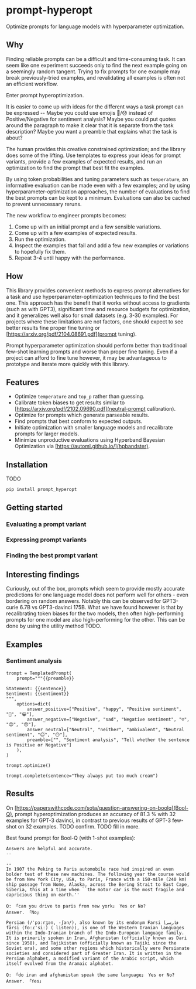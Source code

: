 # prompt-hyperopt

Optimize prompts for language models with hyperparameter optimization.

## Why

Finding reliable prompts can be a difficult and time-consuming task. It can seem like one experiment succeeds only to find the next example going on a seemingly random tangent. Trying to fix prompts for one example may break previously-tried examples, and revalidating all examples is often not an efficient workflow.

Enter prompt hyperoptimization.

It is easier to come up with ideas for the different ways a task prompt can be expressed -- Maybe you could use emojis 🙂/😞 instead of Positive/Negative for sentiment analysis? Maybe you could put quotes around the paragraph to make it clear that it is separate from the task description? Maybe you want a preamble that explains what the task is about?

The human provides this creative constrained optimization; and the library does some of the lifting. Use templates to express your ideas for prompt variants, provide a few examples of expected results, and run an optimization to find the prompt that best fit the examples.

By using token probabilities and tuning parameters such as `temperature`, an informative evaluation can be made even with a few examples; and by using hyperparameter-optimization approaches, the number of evaluations to find the best prompts can be kept to a minimum. Evaluations can also be cached to prevent unnecessary reruns.

The new workflow to engineer prompts becomes:
1. Come up with an initial prompt and a few sensible variations.
2. Come up with a few examples of expected results.
3. Run the optimization.
4. Inspect the examples that fail and add a few new examples or variations to hopefully fix them.
5. Repeat 3-4 until happy with the performance.

## How

This library provides convenient methods to express prompt alternatives for a task and use hyperparameter-optimization techniques to find the best one. This approach has the benefit that it works without access to gradients (such as with GPT3), significant time and resource budgets for optimization, and it generalizes well also for small datasets (e.g. 3-30 examples). For projects where these limitations are not factors, one should expect to see better results fine proper fine tuning or [https://arxiv.org/pdf/2104.08691.pdf](prompt tuning).

Prompt hyperparameter optimization should perform better than traditinoal few-shot learning prompts and worse than proper fine tuning. Even if a project can afford to fine tune however, it may be advantageous to prototype and iterate more quickly with this library.

## Features

* Optimize `temperature` and `top_p` rather than guessing.
* Calibrate token biases to get results similar to [https://arxiv.org/pdf/2102.09690.pdf](neutral-prompt calibration).
* Optimize for prompts which generate parseable results.
* Find prompts that best conform to expected outputs.
* Initiate optimization with smaller language models and recalibrate prompts for larger models.
* Minimize unproductive evaluations using Hyperband Bayesian Optimization via [https://automl.github.io/](hpbandster).

## Installation

TODO

```
pip install prompt_hyperopt
```

## Getting started

### Evaluating a prompt variant



### Expressing prompt variants


### Finding the best prompt variant

## Interesting findings

Curiously, out of the box, prompts which seem to provide mostly accurate predictions for one language model does not perform well for others - even bordering on random answers. Notably this can be observed for GPT3-curie 6.7B vs GPT3-davinci 175B. What we have found however is that by recalibrating token biases for the two models, then often high-performing prompts for one model are also high-performing for the other. This can be done by using the utility method TODO.

## Examples

### Sentiment analysis

```
trompt = TemplatedPrompt(
    prompt="""{{preamble}}

Statement: {{sentence}}
Sentiment: {{sentiment}}
""",
    options=dict(
        answer_positive=["Positive", "happy", "Positive sentiment", "🙂", "😀"],
        answer_negative=["Negative", "sad", "Negative sentiment", "☹", "😡", "😞"],
        answer_neutral=["Neutral", "neither", "ambivalent", "Neutral sentiment", "😐", "😶"],
        preamble=["", "Sentiment analysis", "Tell whether the sentence is Positive or Negative"]
    ),
)

trompt.optimize()

trompt.complete(sentence="They always put too much cream")
```

## Results

On [https://paperswithcode.com/sota/question-answering-on-boolq](Bool-Q), prompt hyperoptimization produces an accuracy of 81.3 % with 32 examples for GPT-3 davinci, in contrast to previous results of GPT-3 few-shot on 32 examples. TODO confirm. TODO fill in more.

Best found prompt for Bool-Q (with 1-shot examples):

```
Answers are helpful and accurate.
--

--
In 1907 the Peking to Paris automobile race had inspired an even bolder test of these new machines. The following year the course would be from New York City, USA, to Paris, France with a 150-mile (240 km) ship passage from Nome, Alaska, across the Bering Strait to East Cape, Siberia, this at a time when ``the motor car is the most fragile and capricious thing on earth.''

Q: 「can you drive to paris from new york」 Yes or No?
Answer. 「No」

Persian (/ˈpɜːrʒən, -ʃən/), also known by its endonym Farsi (فارسی fārsi (fɒːɾˈsiː) ( listen)), is one of the Western Iranian languages within the Indo-Iranian branch of the Indo-European language family. It is primarily spoken in Iran, Afghanistan (officially known as Dari since 1958), and Tajikistan (officially known as Tajiki since the Soviet era), and some other regions which historically were Persianate societies and considered part of Greater Iran. It is written in the Persian alphabet, a modified variant of the Arabic script, which itself evolved from the Aramaic alphabet.

Q: 「do iran and afghanistan speak the same language」 Yes or No?
Answer. 「Yes」
```
